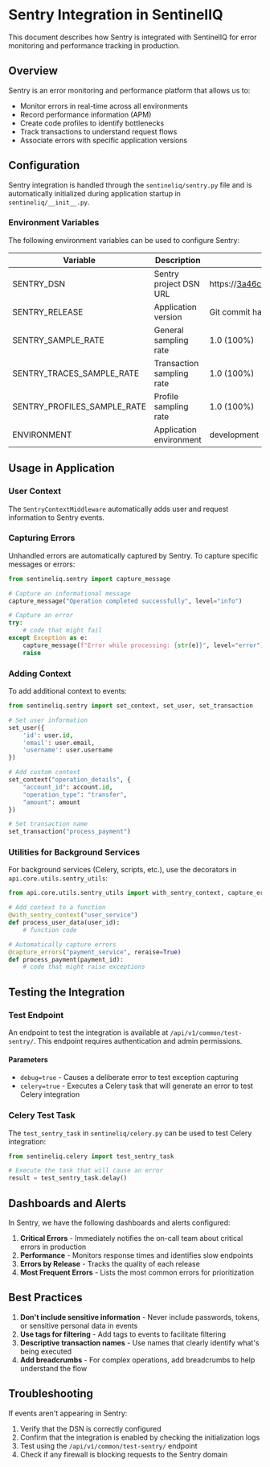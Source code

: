 # Sentry Integration in SentinelIQ

This document describes how Sentry is integrated with SentinelIQ for error monitoring and performance tracking in production.

## Overview

Sentry is an error monitoring and performance platform that allows us to:

- Monitor errors in real-time across all environments
- Record performance information (APM)
- Create code profiles to identify bottlenecks
- Track transactions to understand request flows
- Associate errors with specific application versions

## Configuration

Sentry integration is handled through the `sentineliq/sentry.py` file and is automatically initialized during application startup in `sentineliq/__init__.py`.

### Environment Variables

The following environment variables can be used to configure Sentry:

| Variable | Description | Default Value |
|----------|-------------|---------------|
| SENTRY_DSN | Sentry project DSN URL | https://3a46c79a44b25a0942956e683f4d6c22@o4508786411307008.ingest.us.sentry.io/4509251376185344 |
| SENTRY_RELEASE | Application version | Git commit hash |
| SENTRY_SAMPLE_RATE | General sampling rate | 1.0 (100%) |
| SENTRY_TRACES_SAMPLE_RATE | Transaction sampling rate | 1.0 (100%) |
| SENTRY_PROFILES_SAMPLE_RATE | Profile sampling rate | 1.0 (100%) |
| ENVIRONMENT | Application environment | development |

## Usage in Application

### User Context

The `SentryContextMiddleware` automatically adds user and request information to Sentry events.

### Capturing Errors

Unhandled errors are automatically captured by Sentry. To capture specific messages or errors:

```python
from sentineliq.sentry import capture_message

# Capture an informational message
capture_message("Operation completed successfully", level="info")

# Capture an error
try:
    # code that might fail
except Exception as e:
    capture_message(f"Error while processing: {str(e)}", level="error")
    raise
```

### Adding Context

To add additional context to events:

```python
from sentineliq.sentry import set_context, set_user, set_transaction

# Set user information
set_user({
    'id': user.id,
    'email': user.email,
    'username': user.username
})

# Add custom context
set_context("operation_details", {
    "account_id": account.id,
    "operation_type": "transfer",
    "amount": amount
})

# Set transaction name
set_transaction("process_payment")
```

### Utilities for Background Services

For background services (Celery, scripts, etc.), use the decorators in `api.core.utils.sentry_utils`:

```python
from api.core.utils.sentry_utils import with_sentry_context, capture_errors

# Add context to a function
@with_sentry_context("user_service")
def process_user_data(user_id):
    # function code

# Automatically capture errors
@capture_errors("payment_service", reraise=True)
def process_payment(payment_id):
    # code that might raise exceptions
```

## Testing the Integration

### Test Endpoint

An endpoint to test the integration is available at `/api/v1/common/test-sentry/`. This endpoint requires authentication and admin permissions.

#### Parameters

- `debug=true` - Causes a deliberate error to test exception capturing
- `celery=true` - Executes a Celery task that will generate an error to test Celery integration

### Celery Test Task

The `test_sentry_task` in `sentineliq/celery.py` can be used to test Celery integration:

```python
from sentineliq.celery import test_sentry_task

# Execute the task that will cause an error
result = test_sentry_task.delay()
```

## Dashboards and Alerts

In Sentry, we have the following dashboards and alerts configured:

1. **Critical Errors** - Immediately notifies the on-call team about critical errors in production
2. **Performance** - Monitors response times and identifies slow endpoints
3. **Errors by Release** - Tracks the quality of each release
4. **Most Frequent Errors** - Lists the most common errors for prioritization

## Best Practices

1. **Don't include sensitive information** - Never include passwords, tokens, or sensitive personal data in events
2. **Use tags for filtering** - Add tags to events to facilitate filtering
3. **Descriptive transaction names** - Use names that clearly identify what's being executed
4. **Add breadcrumbs** - For complex operations, add breadcrumbs to help understand the flow

## Troubleshooting

If events aren't appearing in Sentry:

1. Verify that the DSN is correctly configured
2. Confirm that the integration is enabled by checking the initialization logs
3. Test using the `/api/v1/common/test-sentry/` endpoint
4. Check if any firewall is blocking requests to the Sentry domain 